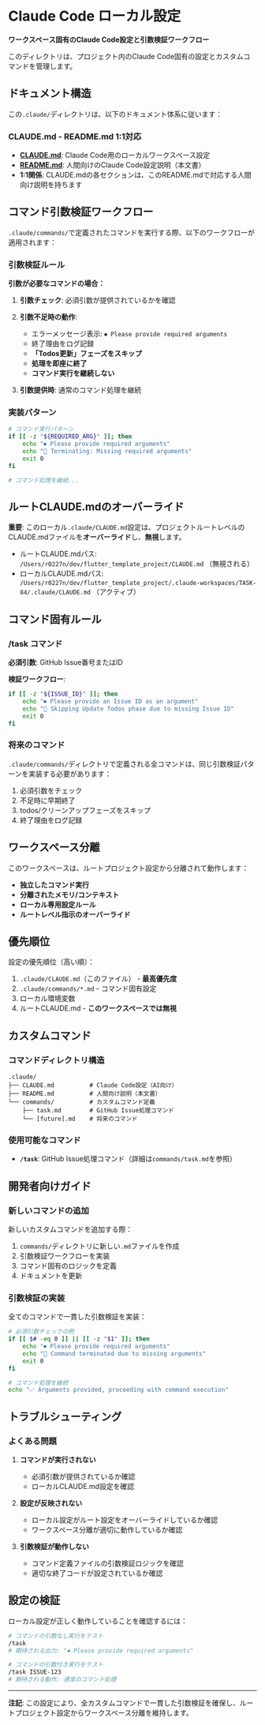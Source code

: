# Claude Code ローカル設定

**ワークスペース固有のClaude Code設定と引数検証ワークフロー**

このディレクトリは、プロジェクト内のClaude Code固有の設定とカスタムコマンドを管理します。

## ドキュメント構造

この`.claude/`ディレクトリは、以下のドキュメント体系に従います：

### CLAUDE.md - README.md 1:1対応

- **[CLAUDE.md](CLAUDE.md)**: Claude Code用のローカルワークスペース設定
- **[README.md](README.md)**: 人間向けのClaude Code設定説明（本文書）
- **1:1関係**: CLAUDE.mdの各セクションは、このREADME.mdで対応する人間向け説明を持ちます

## コマンド引数検証ワークフロー

`.claude/commands/`で定義されたコマンドを実行する際、以下のワークフローが適用されます：

### 引数検証ルール

**引数が必要なコマンドの場合：**

1. **引数チェック**: 必須引数が提供されているかを確認
2. **引数不足時の動作**:
   - エラーメッセージ表示: `⏺ Please provide required arguments`
   - 終了理由をログ記録
   - **「Todos更新」フェーズをスキップ**
   - **処理を即座に終了**
   - **コマンド実行を継続しない**

3. **引数提供時**: 通常のコマンド処理を継続

### 実装パターン

```bash
# コマンド実行パターン
if [[ -z "${REQUIRED_ARG}" ]]; then
    echo "⏺ Please provide required arguments"
    echo "📝 Terminating: Missing required arguments"
    exit 0
fi

# コマンド処理を継続...
```

## ルートCLAUDE.mdのオーバーライド

**重要**: このローカル`.claude/CLAUDE.md`設定は、プロジェクトルートレベルのCLAUDE.mdファイルを**オーバーライド**し、**無視**します。

- ルートCLAUDE.mdパス: `/Users/r0227n/dev/flutter_template_project/CLAUDE.md` （無視される）
- ローカルCLAUDE.mdパス: `/Users/r0227n/dev/flutter_template_project/.claude-workspaces/TASK-84/.claude/CLAUDE.md` （アクティブ）

## コマンド固有ルール

### /task コマンド

**必須引数**: GitHub Issue番号またはID

**検証ワークフロー**:

```bash
if [[ -z "${ISSUE_ID}" ]]; then
    echo "⏺ Please provide an Issue ID as an argument"
    echo "📝 Skipping Update Todos phase due to missing Issue ID"
    exit 0
fi
```

### 将来のコマンド

`.claude/commands/`ディレクトリで定義される全コマンドは、同じ引数検証パターンを実装する必要があります：

1. 必須引数をチェック
2. 不足時に早期終了
3. todos/クリーンアップフェーズをスキップ
4. 終了理由をログ記録

## ワークスペース分離

このワークスペースは、ルートプロジェクト設定から分離されて動作します：

- **独立したコマンド実行**
- **分離されたメモリ/コンテキスト**
- **ローカル専用設定ルール**
- **ルートレベル指示のオーバーライド**

## 優先順位

設定の優先順位（高い順）：

1. `.claude/CLAUDE.md`（このファイル） - **最高優先度**
2. `.claude/commands/*.md` - コマンド固有設定
3. ローカル環境変数
4. ルートCLAUDE.md - **このワークスペースでは無視**

## カスタムコマンド

### コマンドディレクトリ構造

```
.claude/
├── CLAUDE.md          # Claude Code設定（AI向け）
├── README.md          # 人間向け説明（本文書）
└── commands/          # カスタムコマンド定義
    ├── task.md        # GitHub Issue処理コマンド
    └── [future].md    # 将来のコマンド
```

### 使用可能なコマンド

- **`/task`**: GitHub Issue処理コマンド（詳細は`commands/task.md`を参照）

## 開発者向けガイド

### 新しいコマンドの追加

新しいカスタムコマンドを追加する際：

1. `commands/`ディレクトリに新しい`.md`ファイルを作成
2. 引数検証ワークフローを実装
3. コマンド固有のロジックを定義
4. ドキュメントを更新

### 引数検証の実装

全てのコマンドで一貫した引数検証を実装：

```bash
# 必須引数チェックの例
if [[ $# -eq 0 ]] || [[ -z "$1" ]]; then
    echo "⏺ Please provide required arguments"
    echo "📝 Command terminated due to missing arguments"
    exit 0
fi

# コマンド処理を継続
echo "✅ Arguments provided, proceeding with command execution"
```

## トラブルシューティング

### よくある問題

1. **コマンドが実行されない**
   - 必須引数が提供されているか確認
   - ローカルCLAUDE.md設定を確認

2. **設定が反映されない**
   - ローカル設定がルート設定をオーバーライドしているか確認
   - ワークスペース分離が適切に動作しているか確認

3. **引数検証が動作しない**
   - コマンド定義ファイルの引数検証ロジックを確認
   - 適切な終了コードが設定されているか確認

## 設定の検証

ローカル設定が正しく動作していることを確認するには：

```bash
# コマンドの引数なし実行をテスト
/task
# 期待される出力: "⏺ Please provide required arguments"

# コマンドの引数付き実行をテスト
/task ISSUE-123
# 期待される動作: 通常のコマンド処理
```

---

**注記**: この設定により、全カスタムコマンドで一貫した引数検証を確保し、ルートプロジェクト設定からワークスペース分離を維持します。
